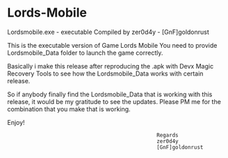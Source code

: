 # Lords-Mobile
Lordsmobile.exe - executable
Compiled by zer0d4y - [GnF]goldonrust

This is the executable version of Game Lords Mobile
You need to provide Lordsmobile_Data folder to launch
the game correctly.

Basically i make this release after reproducing the .apk
with Devx Magic Recovery Tools to see how the Lordsmobile_Data
works with certain release.

So if anybody finally find the Lordsmobile_Data that is working
with this release, it would be my gratitude to see the updates.
Please PM me for the combination that you make that is working.

Enjoy!

                                                    Regards
                                                    zer0d4y
                                                    [GnF]goldonrust

